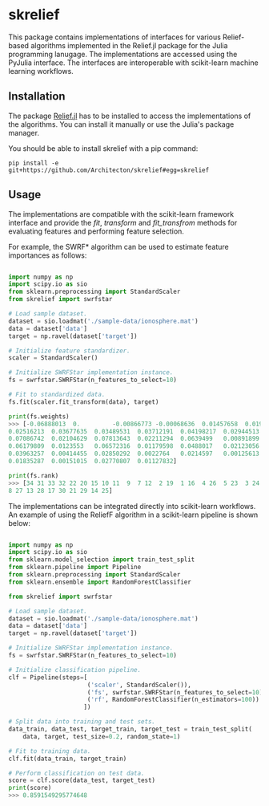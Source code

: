 # skrelief


This package contains implementations of interfaces for various Relief-based algorithms
implemented in the Relief.jl package for the Julia programming lanugage. The implementations
are accessed using the PyJulia interface. The interfaces are interoperable with scikit-learn 
machine learning workflows.


## Installation

The package [Relief.jl](https://github.com/jernejvivod/Relief.jl) has to be installed to access the implementations of the algorithms.
You can install it manually or use the Julia's package manager.

You should be able to install skrelief with a pip command:

```
pip install -e git+https://github.com/Architecton/skrelief#egg=skrelief
```

## Usage

The implementations are compatible with the scikit-learn framework interface and provide
the *fit*, *transform* and *fit_transfrom* methods for evaluating features and performing
feature selection.

For example, the SWRF* algorithm can be used to estimate feature importances as follows:

```python

import numpy as np
import scipy.io as sio
from sklearn.preprocessing import StandardScaler
from skrelief import swrfstar

# Load sample dataset.
dataset = sio.loadmat('./sample-data/ionosphere.mat')
data = dataset['data']
target = np.ravel(dataset['target'])

# Initialize feature standardizer.
scaler = StandardScaler()

# Initialize SWRFStar implementation instance.
fs = swrfstar.SWRFStar(n_features_to_select=10)

# Fit to standardized data.
fs.fit(scaler.fit_transform(data), target)

print(fs.weights)
>>> [-0.06888013  0.         -0.00866773 -0.00068636  0.01457658  0.01989347
0.02516213  0.03677635  0.03489531  0.03712191  0.04198217  0.02944513
0.07086742  0.02104629  0.07813643  0.02211294  0.0639499   0.00891899
0.06179809  0.0123553   0.06572316  0.01179598  0.0488017   0.02123056
0.03963257  0.00414455  0.02850292  0.0022764   0.0214597   0.00125613
0.01835287  0.00151015  0.02770807  0.01127832]

print(fs.rank)
>>> [34 31 33 32 22 20 15 10 11  9  7 12  2 19  1 16  4 26  5 23  3 24  6 18
8 27 13 28 17 30 21 29 14 25]

```

The implementations can be integrated directly into scikit-learn workflows. An example of using the ReliefF
algorithm in a scikit-learn pipeline is shown below:


```python

import numpy as np
import scipy.io as sio
from sklearn.model_selection import train_test_split
from sklearn.pipeline import Pipeline
from sklearn.preprocessing import StandardScaler
from sklearn.ensemble import RandomForestClassifier

from skrelief import swrfstar

# Load sample dataset.
dataset = sio.loadmat('./sample-data/ionosphere.mat')
data = dataset['data']
target = np.ravel(dataset['target'])

# Initialize SWRFStar implementation instance.
fs = swrfstar.SWRFStar(n_features_to_select=10)

# Initialize classification pipeline.
clf = Pipeline(steps=[
                      ('scaler', StandardScaler()), 
                      ('fs', swrfstar.SWRFStar(n_features_to_select=10)), 
                      ('rf', RandomForestClassifier(n_estimators=100))
                     ])

# Split data into training and test sets.
data_train, data_test, target_train, target_test = train_test_split(
    data, target, test_size=0.2, random_state=1)

# Fit to training data.
clf.fit(data_train, target_train)

# Perform classification on test data.
score = clf.score(data_test, target_test)
print(score)
>>> 0.8591549295774648

```


